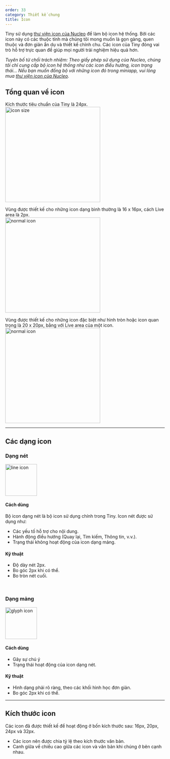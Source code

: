 ```yaml
---
order: 33
category: Thiết kế chung
title: Icon
---
```


Tiny sử dụng [thư viện icon của Nucleo](https://nucleoapp.com/) để làm bộ icon hệ thống. Bởi các icon này có các thuộc tính mà chúng tôi mong muốn là gọn gàng, quen thuộc và đơn giản ẩn dụ và thiết kế chỉnh chu. Các icon của Tiny đóng vai trò hỗ trợ trực quan để giúp mọi người trải nghiệm hiệu quả hơn.

*Tuyên bố từ chối trách nhiệm: Theo giấy phép sử dụng của Nucleo, chúng tôi chỉ cung cấp bộ icon hệ thống như các icon điều hướng, icon trạng thái... Nếu bạn muốn đồng bộ với những icon đó trong miniapp, vui lòng mua [thư viện icon của Nucleo](https://nucleoapp.com/).*

## Tổng quan về icon

Kích thước tiêu chuẩn của Tiny là 24px.
</br>
<img class="img-basic" src="https://salt.tikicdn.com/ts/social/8d/a2/30/cdcaf1f36812d29caf0c1387b77d6029.png" alt="icon size" style="height: 300px" >
</br>

Vùng được thiết kế cho những icon dạng bình thường là 16 x 16px, cách Live area là 2px.
</br>
<img class="img-basic" src="https://salt.tikicdn.com/ts/social/a4/9a/af/61dc1ff3e7cce3008fb357794b9cb279.png" alt="normal icon" style="height: 300px" >
</br>

Vùng được thiết kế cho những icon đặc biệt như hình tròn hoặc icon quan trọng là 20 x 20px, bằng với Live area của một icon.
</br>
<img class="img-basic" src="https://salt.tikicdn.com/ts/social/6e/cd/0a/65e110e4a4a2646b75f2c264ff477ed4.png" alt="normal icon" style="height: 300px" >

---

## Các dạng icon

### **Dạng nét**
<img class="img-basic" src="https://salt.tikicdn.com/ts/social/9b/1b/79/2b4de89a0e44b329bcb6b81836a976f9.png" alt="line icon" style="height: 100px" >

#### Cách dùng
Bộ icon dạng nét là bộ icon sử dụng chính trong Tiny. Icon nét được sử dụng như:
- Các yếu tố hỗ trợ cho nội dung.
- Hành động điều hướng (Quay lại, Tìm kiếm, Thông tin, v.v.).
- Trạng thái không hoạt động của icon dạng mảng.

#### Kỹ thuật
- Độ dày nét 2px.
- Bo góc 2px khi có thể.
- Bo tròn nét cuối.

</br>

### **Dạng mảng**
<img class="img-basic" src="https://salt.tikicdn.com/ts/social/ec/9c/42/7bd49b1602da727010533c372517d6e8.png" alt="glyph icon" style="height: 100px" >

#### Cách dùng
- Gây sự chú ý
- Trạng thái hoạt động của icon dạng nét.

#### Kỹ thuật
- Hình dạng phải rõ ràng, theo các khối hình học đơn giản.
- Bo góc 2px khi có thể.

---

## Kích thước icon
Các icon đã được thiết kế để hoạt động ở bốn kích thước sau: 16px, 20px, 24px và 32px.
- Các icon nên được chia tỷ lệ theo kích thước văn bản.
- Canh giữa về chiều cao giữa các icon và văn bản khi chúng ở bên cạnh nhau.